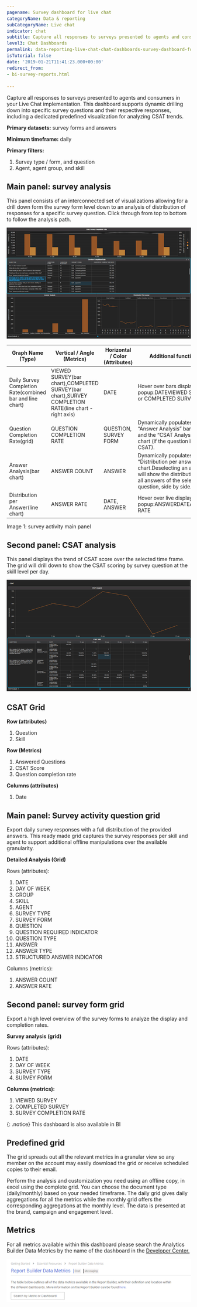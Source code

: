 ```yaml
---
pagename: Survey dashboard for live chat
categoryName: Data & reporting
subCategoryName: Live chat
indicator: chat
subtitle: Capture all responses to surveys presented to agents and consumers
level3: Chat Dashboards
permalink: data-reporting-live-chat-chat-dashboards-survey-dashboard-for-live-chat.html
isTutorial: false
date: '2019-01-21T11:41:23.000+00:00'
redirect_from:
- bi-survey-reports.html

---
```

Capture all responses to surveys presented to agents and consumers in your Live Chat implementation. This dashboard supports dynamic drilling down into specific survey questions and their respective responses, including a dedicated predefined visualization for analyzing CSAT trends.

**Primary datasets:** survey forms and answers

**Minimum timeframe:** daily

**Primary filters:**

1. Survey type / form, and question
2. Agent, agent group, and skill

## Main panel: survey analysis

This panel consists of an interconnected set of visualizations allowing for a drill down form the survey form level down to an analysis of distribution of responses for a specific survey question. Click through from top to bottom to follow the analysis path.

![](/img/survey-activity-dashboard1.png)

| Graph Name (Type) | Vertical / Angle (Metrics) | Horizontal / Color (Attributes) | Additional functions |
| --- | --- | --- | --- |
| Daily Survey Completion Rate(combined bar and line chart) | VIEWED SURVEY(bar chart),COMPLETED SURVEY(bar chart),SURVEY COMPLETION RATE(line chart - right axis) | DATE | Hover over bars display popup:DATEVIEWED SURVEY or COMPLETED SURVEY |
| Question Completion Rate(grid) | QUESTION COMPLETION RATE | QUESTION, SURVEY FORM | Dynamically populates the “Answer Analysis” bar chart, and the “CSAT Analysis” line chart (if the question if of type CSAT). |
| Answer Analysis(bar chart) | ANSWER COUNT | ANSWER | Dynamically populates the “Distribution per answer” line chart.Deselecting an answer will show the distribution for all answers of the selected question, side by side. |
| Distribution per Answer(line chart) | ANSWER RATE | DATE, ANSWER | Hover over live displays popup:ANSWERDATEANSWER RATE |


Image 1: survey activity main panel

## Second panel: CSAT analysis

This panel displays the trend of CSAT score over the selected time frame. The grid will drill down to show the CSAT scoring by survey question at the skill level per day.

![](/img/survey-activity-dashboard-2.png)

## CSAT Grid

**Row (attributes)**

1. Question
2. Skill

**Row (Metrics)**

1. Answered Questions
2. CSAT Score
3. Question completion rate

**Columns (attributes)**

1. Date

## Main panel: Survey activity question grid

Export daily survey responses with a full distribution of the provided answers. This ready made grid captures the survey responses per skill and agent to support additional offline manipulations over the available granularity.

**Detailed Analysis (Grid)**

Rows (attributes):

 1. DATE
 2. DAY OF WEEK
 3. GROUP
 4. SKILL
 5. AGENT
 6. SURVEY TYPE
 7. SURVEY FORM
 8. QUESTION
 9. QUESTION REQUIRED INDICATOR
10. QUESTION TYPE
11. ANSWER
12. ANSWER TYPE
13. STRUCTURED ANSWER INDICATOR

Columns (metrics):

1. ANSWER COUNT
2. ANSWER RATE

## Second panel: survey form grid

Export a high level overview of the survey forms to analyze the display and completion rates.

**Survey analysis (grid)**

Rows (attributes):

1. DATE
2. DAY OF WEEK
3. SURVEY TYPE
4. SURVEY FORM

**Columns (metrics):**

1. VIEWED SURVEY
2. COMPLETED SURVEY
3. SURVEY COMPLETION RATE

{: .notice}
This dashboard is also available in BI

## Predefined grid

The grid spreads out all the relevant metrics in a granular view so any member on the account may easily download the grid or receive scheduled copies to their email.

Perform the analysis and customization you need using an offline copy, in excel using the complete grid. You can choose the document type (daily/monthly) based on your needed timeframe. The daily grid gives daily aggregations for all the metrics while the monthly grid offers the corresponding aggregations at the monthly level. The data is presented at the brand, campaign and engagement level.

## Metrics

For all metrics available within this dashboard please search the Analytics Builder Data Metrics by the name of the dashboard in the [Developer Center.](https://developers.liveperson.com/essential-resources-report-builder-data-metrics.html#documenttitlecontainer)

![](/img/General-Data-metrics-table.png)
